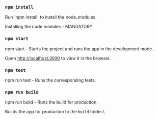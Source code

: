 ### `npm install`

Run 'npm install' to install the node_modules

Installing the node modules - MANDATORY

### `npm start`
npm start - Starts the project and runs the app in the development mode.

Open [http://localhost:3000](http://localhost:3000) to view it in the browser.

### `npm test`

npm run test - Runs the corresponding tests.

### `npm run build`

npm run build - Runs the build for production.

Builds the app for production to the `build` folder.\
